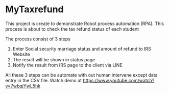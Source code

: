 # MyTaxrefund
This project is create to demonstrate Robot process automation (RPA). This process is about to check the tax refund status of each student

The process consist of 3 steps
1. Enter Social security marriage status and amount of refund to IRS Website
2. The result will be shown in status page
3. Notify the result from IRS page to the client via LINE 

All these 3 steps can be automate with out human intervene except data entry in the CSV file. 
Watch demo at https://www.youtube.com/watch?v=7wbqjYwL5hk
